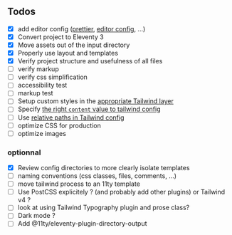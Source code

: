 ## Todos

- [x] add editor config ([prettier](https://github.com/tailwindlabs/prettier-plugin-tailwindcss), [editor config](https://editorconfig.org/), ...)
- [x] Convert project to Eleventy 3
- [x] Move assets out of the input directory
- [x] Properly use layout and templates
- [x] Verify project structure and usefulness of all files
- [ ] verify markup
- [ ] verify css simplification
- [ ] accessibility test
- [ ] markup test
- [ ] Setup custom styles in the [appropriate Tailwind layer](https://tailwindcss.com/docs/adding-custom-styles#removing-unused-custom-css)
- [ ] Specify [the right `content` value to tailwind config](https://tailwindcss.com/docs/content-configuration#pattern-recommendations)
- [ ] Use [relative paths in Tailwind config](https://tailwindcss.com/docs/content-configuration#using-relative-paths)
- [ ] optimize CSS for production
- [ ] optimize images

### optionnal

- [x] Review config directories to more clearly isolate templates
- [ ] naming conventions (css classes, files, comments, ...)
- [ ] move tailwind process to an 11ty template
- [ ] Use PostCSS explicitely ? (and probably add other plugins) or Tailwind v4 ?
- [ ] look at using Tailwind Typography plugin and prose class?
- [ ] Dark mode ?
- [ ] Add @11ty/eleventy-plugin-directory-output
